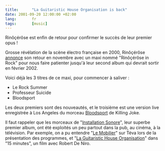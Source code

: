 ```yaml
---
title:      "La Guitaristic House Organisation is back"
date: 2001-09-20 12:00:00 +02:00
lang:       fr
tags:       [music]
---
```


Rinôçérôse est enfin de retour pour confirmer le succès de leur premier opus !

Grosse révélation de la scène électro française en 2000, Rinôçérôse [annonce](http://www.rinocerose.com/info/story23.html) son retour en novembre avec un maxi nommé "Rinôçérôse in Rock" pour nous faire patienter jusqu'à leur second album qui devrait sortir en février 2002.

Voici déjà les 3 titres de ce maxi, pour commencer à saliver :

- Le Rock Summer
- Professeur Suicide
- Bloodsport

Les deux premiers sont des nouveautés, et le troisième est une version live enregistrée à Los Angeles du morceau [Bloodsport](http://www.amazon.com/exec/obidos/clipserve/B000003S1I001004/107-5048265-4270920) de Killing Joke.

Il faut rappeler que les morceaux de "[Installation Sonore](http://www.amazon.com/exec/obidos/ASIN/B00004RCXP)", leur superbe premier album, ont été exploités un peu partout dans la pub, au cinéma, à la télévision. Par exemple, on a pu entendre "[Le Mobilier](http://www.amazon.com/exec/obidos/clipserve/B00004RCXP001004/107-5048265-4270920)" sur Téva lors de la présentation des programmes, et "[La Guitaristic House Organisation](http://www.amazon.com/exec/obidos/clipserve/B00004RCXP001001/107-5048265-4270920)" dans "15 minutes", un film avec Robert De Niro.
